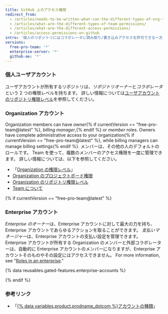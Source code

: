 ```yaml
---
title: GitHub 上のアクセス権限
redirect_from:
  - /articles/needs-to-be-written-what-can-the-different-types-of-org-team-permissions-do/
  - /articles/what-are-the-different-types-of-team-permissions/
  - /articles/what-are-the-different-access-permissions/
  - /articles/access-permissions-on-github
intro: '個人のリポジトリにはコラボレータに読み取り/書き込みアクセスを許可できる一方、Organization のメンバーは、Organization のリポジトリに対してより精細なアクセス権限を持つことができます。'
versions:
  free-pro-team: '*'
  enterprise-server: '*'
  github-ae: '*'
---
```


### 個人ユーザアカウント

ユーザアカウントが所有するリポジトリは、*リポジトリオーナー*と*コラボレータ*という 2 つの権限レベルを持ちます。 詳しい情報については[ユーザアカウントのリポジトリ権限レベル](/articles/permission-levels-for-a-user-account-repository)を参照してください。

### Organization アカウント

Organization members can have *owner*{% if currentVersion == "free-pro-team@latest" %}, *billing manager*,{% endif %} or *member* roles. Owners have complete administrative access to your organization{% if currentVersion == "free-pro-team@latest" %}, while billing managers can manage billing settings{% endif %}. メンバーは、その他の人のデフォルトのロールです。 Team を使って、複数のメンバーのアクセス権限を一度に管理できます。 詳しい情報については、以下を参照してください。
- 「[Organization の権限レベル](/articles/permission-levels-for-an-organization)」
- [Organization のプロジェクトボード権限](/articles/project-board-permissions-for-an-organization)
- [Organization のリポジトリ権限レベル](/articles/repository-permission-levels-for-an-organization)
- [Team について](/articles/about-teams)

{% if currentVersion == "free-pro-team@latest" %}

### Enterprise アカウント

*Enterprise のオーナー*は、Enterprise アカウントに対して最大の力を持ち、Enterprise アカウントであらゆるアクションを取ることができます。 *支払いマネージャー*は、Enterprise アカウントの支払い設定を管理できます。 Enterprise アカウントが所有する Organization のメンバーと外部コラボレーターは、自動的に Enterprise アカウントのメンバーになりますが、Enterprise アカウントそのものやその設定にはアクセスできません。 For more information, see "[Roles in an enterprise](/github/setting-up-and-managing-your-enterprise/roles-in-an-enterprise)."

{% data reusables.gated-features.enterprise-accounts %}

{% endif %}

### 参考リンク

- 「[{% data variables.product.prodname_dotcom %}アカウントの種類](/articles/types-of-github-accounts)」
